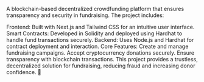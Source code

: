 A blockchain-based decentralized crowdfunding platform that ensures transparency and security in fundraising. The project includes:

Frontend: Built with Next.js and Tailwind CSS for an intuitive user interface.
Smart Contracts: Developed in Solidity and deployed using Hardhat to handle fund transactions securely.
Backend: Uses Node.js and Hardhat for contract deployment and interaction.
Core Features:
Create and manage fundraising campaigns.
Accept cryptocurrency donations securely.
Ensure transparency with blockchain transactions.
This project provides a trustless, decentralized solution for fundraising, reducing fraud and increasing donor confidence. 🚀
